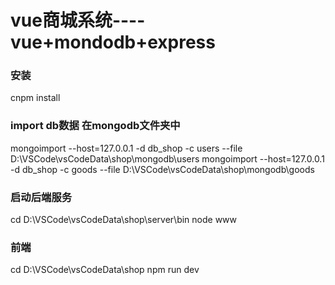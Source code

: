 # vue商城系统----vue+mondodb+express

### 安装
cnpm install

### import db数据 在mongodb文件夹中
mongoimport --host=127.0.0.1 -d db_shop -c users --file D:\VSCode\vsCodeData\shop\mongodb\users
mongoimport --host=127.0.0.1 -d db_shop -c goods --file D:\VSCode\vsCodeData\shop\mongodb\goods

### 启动后端服务
cd D:\VSCode\vsCodeData\shop\server\bin
node www

### 前端
cd D:\VSCode\vsCodeData\shop
npm run dev

